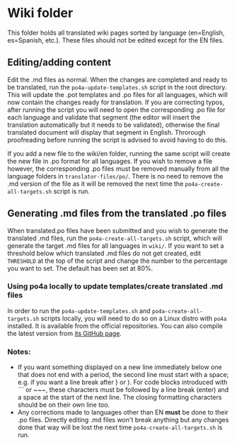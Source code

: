 # Wiki folder

This folder holds all translated wiki pages sorted by language (en=English, es=Spanish, etc.). These files should not be edited except for the EN files.

## Editing/adding content

Edit the .md files as normal. When the changes are completed and ready to be translated, run the `po4a-update-templates.sh` script in the root directory. This will update the .pot templates and .po files for all languages, which will now contain the changes ready for translation. If you are correcting typos, after running the script you will need to open the corresponding .po file for each language and validate that segment (the editor will insert the translation automatically but it needs to be validated), otherwise the final translated document will display that segment in English. Throrough proofreading before running the script is advised to avoid having to do this.

If you add a new file to the wiki/en folder, running the same script will create the new file in .po format for all languages. If you wish to remove a file however, the corresponding .po files must be removed manually from all the language folders in `translator-files/po/`. There is no need to remove the .md version of the file as it will be removed the next time the `po4a-create-all-targets.sh` script is run.

## Generating .md files from the translated .po files

When translated.po files have been submitted and you wish to generate the translated .md files, run the `po4a-create-all-targets.sh` script, which will generate the target .md files for all languages in `wiki/`. If you want to set a threshold below which translated .md files do not get created, edit `THRESHOLD` at the top of the script and change the number to the percentage you want to set. The default has been set at 80%.

### Using po4a locally to update templates/create translated .md files

In order to run the `po4a-update-templates.sh` and `po4a-create-all-targets.sh` scripts locally, you will need to do so on a Linux distro with `po4a` installed. It is available from the official repositories. You can also compile the latest version from [its GitHub page](https://github.com/mquinson/po4a).

### Notes:

- If you want something displayed on a new line immediately below one that does not end with a period, the second line must start with a space; e.g. if you want a line break after } or ). For code blocks introduced with ``` or ~~~, these characters must be followed by a line break (enter) and a space at the start of the next line. The closing formatting characters should be on their own line too.
- Any corrections made to languages other than EN **must** be done to their .po files. Directly editing .md files won't break anything but any changes done that way will be lost the next time `po4a-create-all-targets.sh` is run.

